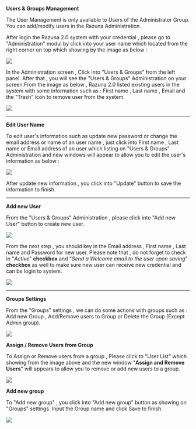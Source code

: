 ﻿**Users & Groups Management**

The User Management is only available to Users of the Administrator Group. You can add/modify users in the Razuna Administration.

After login the Razuna 2.0 system with your credential , please go to "Administration" modul by click into your user name which located from the right corner on top which showing by the image as below :

![](/Admin_2.0/img/U_G_a1.jpg)

In the Administration screen , Click into "Users & Groups" from the left panel. After that , you will see the "Users & Groups" Administration on your screen.From the image as below , Razuna 2.0 listed existing users in the system with some information such as : First name , Last name , Email and the "Trash" icon to remove user from the system.

![](/Admin_2.0/img/U_G_a2.jpg)
___

**Edit User Name**

To edit user's information such as update new password or change the email address or name of an user name , just click into First name , Last name or Email address of an user which listing on "Users & Groups" Administration and new windows will appear to allow you to edit the user's information as below :

![](/Admin_2.0/img/U_G_a7.jpg)

After update new information , you click into "Update" button to save the information to finish.

___

**Add new User**

From the "Users & Groups" Administration , please click into "Add new User" button to create new user.

![](/Admin_2.0/img/U_G_a8.jpg)

From the next step , you should key in the Email address , First name , Last name and Password for new user. Please note that , do not forget to check in "*Active*" **checkbox** and "*Send a Welcome email to the user upon saving*" **checkbox** as well to make sure new user can receive new credential and can be login to system.

![](/Admin_2.0/img/U_G_a3.jpg)

___

**Groups Settings**

From the "Groups" settings , we can do some actions with groups such as : Add new Group , Add/Remove users to Group or Delete the Group (Except Admin group).

![](/Admin_2.0/img/U_G_a4.jpg)

**Assign / Remove Users from Group**

To Assign or Remove users from a group , Please click to "User List" which showing from the image above and the new window "**Assign and Remove Users**" will appears to allow you to remove or add new users to a group.

![](/Admin_2.0/img/U_G_a5.jpg)


**Add new group**

To "Add new group" , you click into "Add new group" button as showing on "Groups" settings. Input the Group name and click Save to finish.

![](/Admin_2.0/img/U_G_a6.jpg) 










